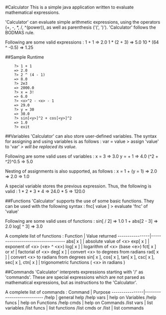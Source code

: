 #Calculator
This is a simple java application written to evaluate mathematical expressions.
			
'Calculator' can evaluate simple arithmetic expressions, using the operators (+, -, \*, /, ^(power)), as well as 
parenthesis ('(', ')').	'Calculator' follows the BODMAS rule.

Following are some valid expressions : 
	1 + 1			=>		 2.0
	1 * (2 + 3)		=>		 5.0
	10 * (64 ^ -0.5)	=>		1.25

##Sample Runtime
```
	?> 1 + 1
	=> 2.0
	?> 2 ^ (4 - 1)
	=> 8.0
	?> 2e3
	=> 2000.0
	?> x = 3!
	=> 6.0
	?> <x>^2 - <x> - 1
	=> 29.0
	?> y = 30
	=> 30.0
	?> sin[<y>]^2 + cos[<y>]^2
	=> 1.0
	?> exit
```

##Variables
'Calculator' can also store user-defined variables. The syntax for assigning and using variables is as follows : 
	var = value		>	assign 'value' to 'var'
	<var>			>	<var> will be replaced
					its value.
			
Following are some valid uses of variables : 
	x = 3			=>		 3.0
	y = <x> + 1		=>		 4.0
	(<x>^2 + <y>^2)^0.5	=>		 5.0 

Nesting of assignments is also supported, as follows : 
	x = 1 + (y = 1)		=>		 2.0
	<x>			=>		 2.0
	<y>			=>		 1.0

A special variable <ans> stores the previous expression. Thus, the following is valid : 
	1 * 2 * 3 * 4		=>		24.0
	<ans> * 5		=>	       120.0
			
##Functions
'Calculator' supports the use of some basic functions. They can be used with the following syntax : 
	fnc[ value ]		>	evaluate 'fnc' of 'value'

Following are some valid uses of functions : 
	sin[<pi> / 2]		=>		 1.0
	1 + abs[2 - 3]		=>		 2.0
	log[<e> ^ 3]		=>		 3.0

A complete list of functions :
Function	|	Value returned
----------------|-----------------------------------
	abs[ x ]	|	      absolute value of \<x\>
	exp[ x ]	|	      exponent of \<x\> (\<e\> ^ \<x\>)
	log[ x ]	|	      logarithm of \<x\> (base \<e\>)
	fct[ x ] or x!	|	      factorial of \<x\>
	deg[ x ]	|	      convert \<x\> to degrees from radians
	rad[ x ]	|	      convert \<x\> to radians from degrees
	sin[ x ], cos[ x ], tan[ x ], csc[ x ], sec[ x ], ctn[ x ]	|	trigonometric functions  ( \<x\> in radians )
		             

##Commands
'Calculator' interprets expressions starting with '/' as 'commands'. These are special expressions which are not parsed 
as mathematical expressions, but as instructions to the 'Calculator'.

A complete list of commands :
Command		|	Purpose
----------------|---------------------------
	/help				|	general help
	/help vars			|	help on Variables
	/help funcs			|	help on Functions
	/help cmds			|	help on Commands
	/list vars			|	list variables
	/list funcs			|	list functions
	/list cmds  or  /list		|	list commands

